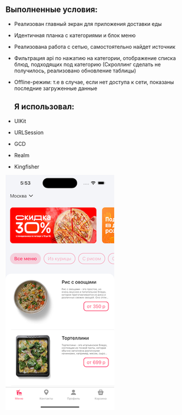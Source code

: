 ## Выполненные условия: 

- Реализован главный экран для приложения доставки еды
- Идентичная планка с категориями и блок меню
- Реализована работа с сетью, самостоятельно найдет источник
- Фильтрация api по нажатию на категории, отображение списка блюд, подходящих под категорию (Скроллинг сделать не получилось, реализовано обновление таблицы)

- Offline-режим: т.е в случае, если нет доступа к сети, показаны последние загруженные данные

  ## Я использовал:
  
- UIKit
- URLSession
- GCD
- Realm
- Kingfisher
  
 ![MtFoodVC](https://github.com/MatveiSW/MtFood/blob/main/mtFood.png)
